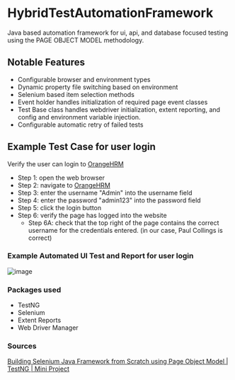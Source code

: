 # HybridTestAutomationFramework
Java based automation framework for ui, api, and database focused testing using the PAGE OBJECT MODEL methodology. 

## Notable Features
- Configurable browser and environment types
- Dynamic property file switching based on environment
- Selenium based item selection methods
- Event holder handles initialization of required page event classes
- Test Base class handles webdriver initialization, extent reporting, and config and environment variable injection.
- Configurable automatic retry of failed tests

## Example Test Case for user login
Verify the user can login to [OrangeHRM](https://opensource-demo.orangehrmlive.com/web/index.php/auth/login)
- Step 1: open the web browser
- Step 2: navigate to [OrangeHRM](https://opensource-demo.orangehrmlive.com/web/index.php/auth/login)
- Step 3: enter the username "Admin" into the username field
- Step 4: enter the password "admin123" into the password field
- Step 5: click the login button
- Step 6: verify the page has logged into the website
  - Step 6A: check that the top right of the page contains the correct username for the credentials entered. (in our case, Paul Collings is correct)

### Example Automated UI Test and Report for user login
![image](https://github.com/nicholascallee/HybridTestAutomationFramework/assets/141438641/5bcd7fba-5173-423e-b269-83266edd6b1b)

### Packages used
- TestNG
- Selenium
- Extent Reports
- Web Driver Manager

### Sources
[Building Selenium Java Framework from Scratch using Page Object Model | TestNG | Mini Project](https://www.youtube.com/watch?v=L7P5fqW2kck)
